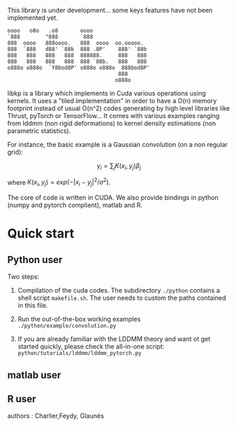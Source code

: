 This library is under development... some keys features have not been implemented yet. 

```
oooo   o8o   .o8       oooo                   
`888        "888       `888                   
888  oooo   888oooo.   888  oooo  oo.ooooo.  
888  `888   d88' `88b  888 .8P'    888' `88b 
888   888   888   888  888888.     888   888 
888   888   888   888  888 `88b.   888   888 
o888o o888o  `Y8bod8P' o888o o888o  888bod8P' 
                                   888       
                                  o888o     
```


libkp is a library which implements in Cuda various operations using kernels. It 
uses a "tiled implementation" in order to have a O(n) memory footprint instead 
of usual O(n^2) codes generating by high level libraries like Thrust, pyTorch or
TensorFlow... It comes with various examples ranging from lddmm (non rigid 
deformations) to kernel density estimations (non parametric statistics).  

For instance, the basic example is a Gaussian convolution (on a non regular grid):
```math
 \gamma_i =  \sum_j K(x_i,y_j) \beta_j
```
 where $`K(x_i,y_j) = exp(-|x_i - y_j|^2 / \sigma^2)`$.
 
The core of code is written in CUDA. We also provide bindings in python (numpy and pytorch complient),  matlab and R.


# Quick start

## Python user

Two steps:

1) Compilation of the cuda codes. The subdirectory `./python` contains a shell script `makefile.sh`. The user needs to custom the paths contained in this file.

2) Run the out-of-the-box working examples `./python/example/convolution.py`

3) If you are already familiar with the LDDMM theory and want ot get started quickly, please check the all-in-one script: `python/tutorials/lddmm/lddmm_pytorch.py`

## matlab user


## R user




   
authors : Charlier,Feydy, Glaunès
